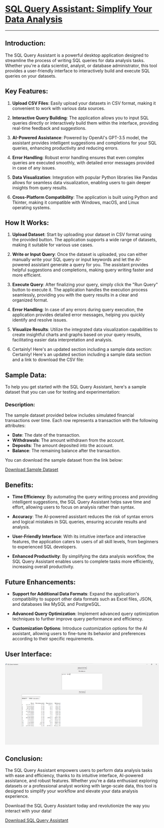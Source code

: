 # [SQL Query Assistant: Simplify Your Data Analysis](https://drive.google.com/file/d/1Ce1sU9qES04qsOG-5x483j0A0jR0y9lA/view?usp=sharing)

---

## Introduction:

The SQL Query Assistant is a powerful desktop application designed to streamline the process of writing SQL queries for data analysis tasks. Whether you're a data scientist, analyst, or database administrator, this tool provides a user-friendly interface to interactively build and execute SQL queries on your datasets.

## Key Features:

1. **Upload CSV Files**: Easily upload your datasets in CSV format, making it convenient to work with various data sources.

2. **Interactive Query Building**: The application allows you to input SQL queries directly or interactively build them within the interface, providing real-time feedback and suggestions.

3. **AI-Powered Assistance**: Powered by OpenAI's GPT-3.5 model, the assistant provides intelligent suggestions and completions for your SQL queries, enhancing productivity and reducing errors.

4. **Error Handling**: Robust error handling ensures that even complex queries are executed smoothly, with detailed error messages provided in case of any issues.

5. **Data Visualization**: Integration with popular Python libraries like Pandas allows for seamless data visualization, enabling users to gain deeper insights from query results.

6. **Cross-Platform Compatibility**: The application is built using Python and Tkinter, making it compatible with Windows, macOS, and Linux operating systems.

## How It Works:

1. **Upload Dataset**: Start by uploading your dataset in CSV format using the provided button. The application supports a wide range of datasets, making it suitable for various use cases.

2. **Write or Input Query**: Once the dataset is uploaded, you can either manually write your SQL query or input keywords and let the AI-powered assistant generate a query for you. The assistant provides helpful suggestions and completions, making query writing faster and more efficient.

3. **Execute Query**: After finalizing your query, simply click the "Run Query" button to execute it. The application handles the execution process seamlessly, providing you with the query results in a clear and organized format.

4. **Error Handling**: In case of any errors during query execution, the application provides detailed error messages, helping you quickly identify and resolve issues.

5. **Visualize Results**: Utilize the integrated data visualization capabilities to create insightful charts and graphs based on your query results, facilitating easier data interpretation and analysis.
6. Certainly! Here's an updated section including a sample data section:
Certainly! Here's an updated section including a sample data section and a link to download the CSV file:


## Sample Data:

To help you get started with the SQL Query Assistant, here's a sample dataset that you can use for testing and experimentation:

### Description:

The sample dataset provided below includes simulated financial transactions over time. Each row represents a transaction with the following attributes:

- **Date**: The date of the transaction.
- **Withdrawals**: The amount withdrawn from the account.
- **Deposits**: The amount deposited into the account.
- **Balance**: The remaining balance after the transaction.

You can download the sample dataset from the link below:

[Download Sample Dataset](https://raw.githubusercontent.com/devnamdev2003/SQLEase/main/data.csv)

## Benefits:

- **Time Efficiency**: By automating the query writing process and providing intelligent suggestions, the SQL Query Assistant helps save time and effort, allowing users to focus on analysis rather than syntax.

- **Accuracy**: The AI-powered assistant reduces the risk of syntax errors and logical mistakes in SQL queries, ensuring accurate results and analysis.

- **User-Friendly Interface**: With its intuitive interface and interactive features, the application caters to users of all skill levels, from beginners to experienced SQL developers.

- **Enhanced Productivity**: By simplifying the data analysis workflow, the SQL Query Assistant enables users to complete tasks more efficiently, increasing overall productivity.

## Future Enhancements:

- **Support for Additional Data Formats**: Expand the application's compatibility to support other data formats such as Excel files, JSON, and databases like MySQL and PostgreSQL.

- **Advanced Query Optimization**: Implement advanced query optimization techniques to further improve query performance and efficiency.

- **Customization Options**: Introduce customization options for the AI assistant, allowing users to fine-tune its behavior and preferences according to their specific requirements.


## User Interface:

![SQL Query Assistant UI](./view.png)


## Conclusion:

The SQL Query Assistant empowers users to perform data analysis tasks with ease and efficiency, thanks to its intuitive interface, AI-powered assistance, and robust features. Whether you're a data enthusiast exploring datasets or a professional analyst working with large-scale data, this tool is designed to simplify your workflow and elevate your data analysis experience.

Download the SQL Query Assistant today and revolutionize the way you interact with your data!

[Download SQL Query Assistant](https://drive.google.com/file/d/1Ce1sU9qES04qsOG-5x483j0A0jR0y9lA/view?usp=sharing) 
